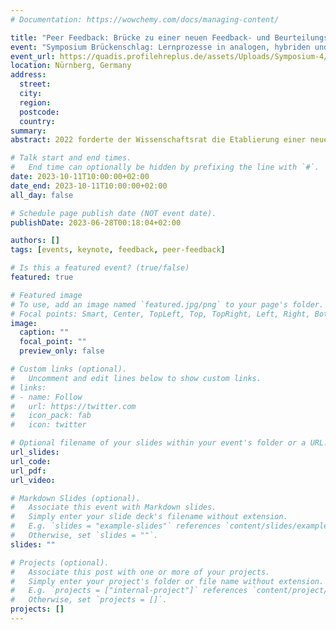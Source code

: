 ```yaml
---
# Documentation: https://wowchemy.com/docs/managing-content/

title: "Peer Feedback: Brücke zu einer neuen Feedback- und Beurteilungskultur in der Hochschullehre?"
event: "Symposium Brückenschlag: Lernprozesse in analogen, hybriden und digitalen Formaten"
event_url: https://quadis.profilehreplus.de/assets/Uploads/Symposium-4/230221_QUADIS_Symposium_FAU_UniBamberg_Call_DEUTSCH.pdf
location: Nürnberg, Germany
address:
  street:
  city:
  region:
  postcode:
  country:
summary:
abstract: 2022 forderte der Wissenschaftsrat die Etablierung einer neuen Prüfungskultur an Hochschulen. Jedoch sind steigende Studierendenzahlen für Lehrende eine große Herausforderung, um individuelle Lernprozesse zu unterstützen. Das Format des Peer-Feedbacks bietet ein flexible Möglichkeit, um Studierende in die Entwicklung von Beurteilungskriterien und das Geben und Empfangen von Feedback einzubeziehen. Dabei ist die größte Herausforderung, die Komplexität des Designs und der Implementation von Peer-Feedback so herunterzubrechen, dass Peer-Feedback sich ohne extremen Aufwand in den Alltag der Lehre integrieren lässt. Im Rahmen des Beitrags wird der aktuelle Forschungsstand zu Peer-Feedback in der Hochschullehre reflektiert und es werden Forschungsergebnisse präsentiert, die beitragen zur Reduzierung der Implementationskomplexität von Peer-Feedback. 

# Talk start and end times.
#   End time can optionally be hidden by prefixing the line with `#`.
date: 2023-10-11T10:00:00+02:00
date_end: 2023-10-11T10:00:00+02:00
all_day: false

# Schedule page publish date (NOT event date).
publishDate: 2023-06-28T00:18:04+02:00

authors: []
tags: [events, keynote, feedback, peer-feedback]

# Is this a featured event? (true/false)
featured: true

# Featured image
# To use, add an image named `featured.jpg/png` to your page's folder. 
# Focal points: Smart, Center, TopLeft, Top, TopRight, Left, Right, BottomLeft, Bottom, BottomRight.
image:
  caption: ""
  focal_point: ""
  preview_only: false

# Custom links (optional).
#   Uncomment and edit lines below to show custom links.
# links:
# - name: Follow
#   url: https://twitter.com
#   icon_pack: fab
#   icon: twitter

# Optional filename of your slides within your event's folder or a URL.
url_slides: 
url_code:
url_pdf:
url_video:

# Markdown Slides (optional).
#   Associate this event with Markdown slides.
#   Simply enter your slide deck's filename without extension.
#   E.g. `slides = "example-slides"` references `content/slides/example-slides.md`.
#   Otherwise, set `slides = ""`.
slides: ""

# Projects (optional).
#   Associate this post with one or more of your projects.
#   Simply enter your project's folder or file name without extension.
#   E.g. `projects = ["internal-project"]` references `content/project/deep-learning/index.md`.
#   Otherwise, set `projects = []`.
projects: []
---
```

